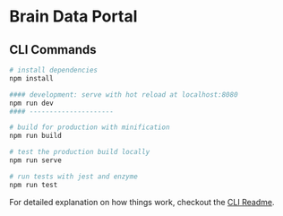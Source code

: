 # Brain Data Portal
## CLI Commands

``` bash
# install dependencies
npm install

#### development: serve with hot reload at localhost:8080
npm run dev
#### ---------------------

# build for production with minification
npm run build

# test the production build locally
npm run serve

# run tests with jest and enzyme
npm run test
```

For detailed explanation on how things work, checkout the [CLI Readme](https://github.com/developit/preact-cli/blob/master/README.md).

